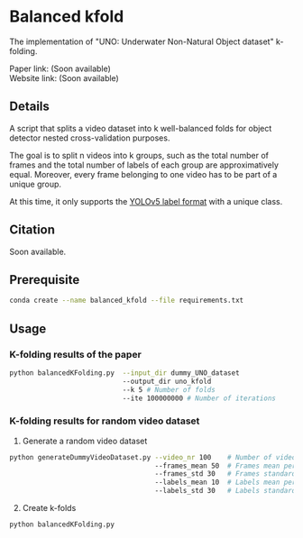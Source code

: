 <h1>Balanced kfold</h1>

The implementation of "UNO: Underwater Non-Natural Object dataset" k-folding.

Paper link: (Soon available)<br>
Website link: (Soon available)

<h2>Details</h2>

A script that splits a video dataset into k well-balanced folds for object detector nested cross-validation purposes.

The goal is to split n videos into k groups, such as the total number of frames and the total number of labels of each group are approximatively equal. Moreover, every frame belonging to one video has to be part of a unique group.

At this time, it only supports the <a href="https://github.com/ultralytics/yolov5/issues/2293">YOLOv5 label format</a> with a unique class.

<h2>Citation</h2>
Soon available.

<br>

<h2>Prerequisite</h2>

```bash
conda create --name balanced_kfold --file requirements.txt
```
<h2>Usage</h2>

<h3>K-folding results of the paper</h3>

```bash
python balancedKFolding.py  --input_dir dummy_UNO_dataset
                            --output_dir uno_kfold
                            --k 5 # Number of folds
                            --ite 100000000 # Number of iterations
```

<h3>K-folding results for random video dataset</h3>

1. Generate a random video dataset<br>
```bash
python generateDummyVideoDataset.py --video_nr 100    # Number of videos
                                    --frames_mean 50  # Frames mean per video
                                    --frames_std 30   # Frames standard deviation per video
                                    --labels_mean 10  # Labels mean per frame
                                    --labels_std 30   # Labels standard deviation per frame
```
2. Create k-folds<br>
```bash
python balancedKFolding.py
```



